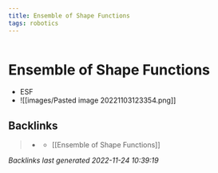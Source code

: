 ```yaml
---
title: Ensemble of Shape Functions
tags: robotics 
---
```

```toc
```
# Ensemble of Shape Functions
- ESF
- ![[images/Pasted image 20221103123354.png]]

## Backlinks

> - [](journals/2022-11-03.md)
>   - [[Ensemble of Shape Functions]]

_Backlinks last generated 2022-11-24 10:39:19_
